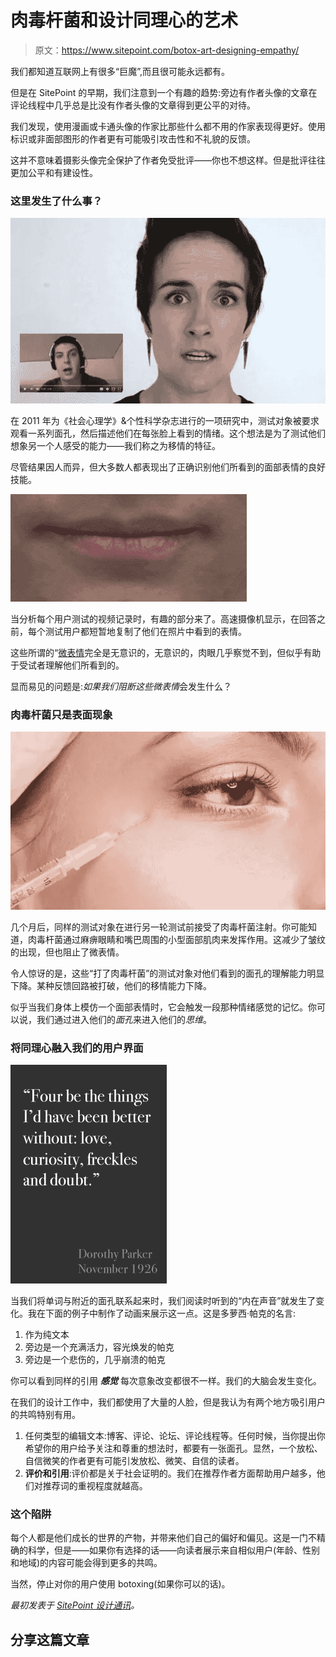 # 肉毒杆菌和设计同理心的艺术

> 原文：<https://www.sitepoint.com/botox-art-designing-empathy/>

我们都知道互联网上有很多“巨魔”,而且很可能永远都有。

但是在 SitePoint 的早期，我们注意到一个有趣的趋势:旁边有作者头像的文章在评论线程中几乎总是比没有作者头像的文章得到更公平的对待。

我们发现，使用漫画或卡通头像的作家比那些什么都不用的作家表现得更好。使用标识或非面部图形的作者更有可能吸引攻击性和不礼貌的反馈。

这并不意味着摄影头像完全保护了作者免受批评——你也不想这样。但是批评往往更加公平和有建设性。

### 这里发生了什么事？

![Testing subjects](img/14d84d86997dd11a4ecff79e9a9a2c52.png)

在 2011 年为《社会心理学》&个性科学杂志进行的一项研究中，测试对象被要求观看一系列面孔，然后描述他们在每张脸上看到的情绪。这个想法是为了测试他们想象另一个人感受的能力——我们称之为移情的特征。

尽管结果因人而异，但大多数人都表现出了正确识别他们所看到的面部表情的良好技能。

![Microexpressions around mouth](img/dd340e623fac58a0624fe181f26a7ffc.png)

当分析每个用户测试的视频记录时，有趣的部分来了。高速摄像机显示，在回答之前，每个测试用户都短暂地复制了他们在照片中看到的表情。

这些所谓的“[微表情](https://go.sitepoint.com/t/y-l-duhruhk-l-m/)完全是无意识的，无意识的，肉眼几乎察觉不到，但似乎有助于受试者理解他们所看到的。

显而易见的问题是:*如果我们阻断这些微表情*会发生什么？

### 肉毒杆菌只是表面现象

![botox injection](img/3345827df7b66f3d8c35f38f7ccb7a36.png)

几个月后，同样的测试对象在进行另一轮测试前接受了肉毒杆菌注射。你可能知道，肉毒杆菌通过麻痹眼睛和嘴巴周围的小型面部肌肉来发挥作用。这减少了皱纹的出现，但也阻止了微表情。

令人惊讶的是，这些“打了肉毒杆菌”的测试对象对他们看到的面孔的理解能力明显下降。某种反馈回路被打破，他们的移情能力下降。

似乎当我们身体上模仿一个面部表情时，它会触发一段那种情绪感觉的记忆。你可以说，我们通过进入他们的*面孔*来进入他们的*思维*。

### 将同理心融入我们的用户界面

![Dorothy Parker poem](img/ca2466ea7e0d3fdd020f102f35522d7f.png)

当我们将单词与附近的面孔联系起来时，我们阅读时听到的“内在声音”就发生了变化。我在下面的例子中制作了动画来展示这一点。这是多萝西·帕克的名言:

1.  作为纯文本
2.  旁边是一个充满活力，容光焕发的帕克
3.  旁边是一个悲伤的，几乎崩溃的帕克

你可以看到同样的引用 ***感觉*** 每次意象改变都很不一样。我们的大脑会发生变化。

在我们的设计工作中，我们都使用了大量的人脸，但是我认为有两个地方吸引用户的共鸣特别有用。

1.  任何类型的编辑文本:博客、评论、论坛、评论线程等。任何时候，当你提出你希望你的用户给予关注和尊重的想法时，都要有一张面孔。显然，一个放松、自信微笑的作者更有可能引发放松、微笑、自信的读者。
2.  **评价和引用**:评价都是关于社会证明的。我们在推荐作者方面帮助用户越多，他们对推荐词的重视程度就越高。

### 这个陷阱

每个人都是他们成长的世界的产物，并带来他们自己的偏好和偏见。这是一门不精确的科学，但是——如果你有选择的话——向读者展示来自相似用户(年龄、性别和地域)的内容可能会得到更多的共鸣。

当然，停止对你的用户使用 botoxing(如果你可以的话)。

*最初发表于 [SitePoint 设计通讯](https://www.sitepoint.com/newsletter/)。*

## 分享这篇文章